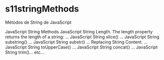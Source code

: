 # s11stringMethods
Métodos de String de JavaScript



JavaScript String Methods
JavaScript String Length. The length property returns the length of a string: ...
JavaScript String slice() ...
JavaScript String substring() ...
JavaScript String substr() ...
Replacing String Content. ...
JavaScript String toUpperCase() ...
JavaScript String concat() ...
JavaScript String trim()...
etc...
